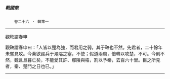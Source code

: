 

##### 戰國策
　　`卷二十六 ‧ 韓策一`

* * *

觀鞅謂春申

觀鞅謂春申曰：「人皆以楚為強，而君用之弱，其于鞅也不然。先君者，二十餘年未嘗見攻。今秦欲踰兵于澠隘之塞，不使；假道兩周，倍韓以攻楚，不可。今則不然，魏且旦暮亡矣，不能愛其許、鄢陵與梧，割以予秦，去百六十里。臣之所見者，秦、楚鬥之日也已。」

* * *

